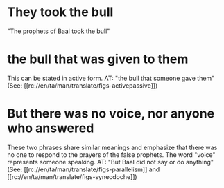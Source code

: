 # They took the bull

"The prophets of Baal took the bull"

# the bull that was given to them

This can be stated in active form. AT: "the bull that someone gave them" (See: [[rc://en/ta/man/translate/figs-activepassive]])

# But there was no voice, nor anyone who answered

These two phrases share similar meanings and emphasize that there was no one to respond to the prayers of the false prophets. The word "voice" represents someone speaking. AT: "But Baal did not say or do anything" (See: [[rc://en/ta/man/translate/figs-parallelism]] and [[rc://en/ta/man/translate/figs-synecdoche]])

